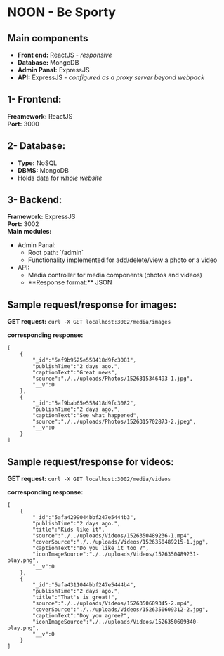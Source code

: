 # NOON - Be Sporty  

## Main components

- **Front end:** ReactJS - _responsive_
- **Database:** MongoDB
- **Admin Panal:** ExpressJS
- **API:** ExpressJS - _configured as a proxy server beyond webpack_

## 1- Frontend:
**Freamework:** ReactJS  
**Port:** 3000  

## 2- Database:  

- **Type:** NoSQL
- **DBMS:** MongoDB
- Holds data for _whole website_

## 3- Backend:  

**Framework:** ExpressJS  
**Port:** 3002  
**Main modules:**  
- Admin Panal:
    <ul>
        <li>Root path: `/admin`</li>
        <li>Functionality implemented for add/delete/view a photo or a video</li>
    </ul>
- API:
    <ul>
        <li>Media controller for media components (photos and videos)</li>
        <li>**Response format:** JSON</li>
    </ul>

## Sample request/response for images:

**GET request:** `curl -X GET localhost:3002/media/images`  

**corresponding response:**  

    [
        {
            "_id":"5af9b9525e558418d9fc3081",
            "publishTime":"2 days ago.",
            "captionText":"Great news",
            "source":"./../uploads/Photos/1526315346493-1.jpg",
            "__v":0
        },
        {
            "_id":"5af9bab65e558418d9fc3082",
            "publishTime":"2 days ago.",
            "captionText":"See what happened",
            "source":"./../uploads/Photos/1526315702873-2.jpeg",
            "__v":0
        }
    ]

## Sample request/response for videos:

**GET request:** `curl -X GET localhost:3002/media/videos`  

**corresponding response:**  

    [
        {
            "_id":"5afa4299044bbf247e5444b3",
            "publishTime":"2 days ago.",
            "title":"Kids like it",
            "source":"./../uploads/Videos/1526350489236-1.mp4",
            "coverSource":"./../uploads/Videos/1526350489215-1.jpg",
            "captionText":"Do you like it too ?",
            "iconImageSource":"./../uploads/Videos/1526350489231-play.png",
            "__v":0
        },
        {
            "_id":"5afa4311044bbf247e5444b4",
            "publishTime":"2 days ago.",
            "title":"That's is great!",
            "source":"./../uploads/Videos/1526350609345-2.mp4",
            "coverSource":"./../uploads/Videos/1526350609312-2.jpg",
            "captionText":"Doy you agree?",
            "iconImageSource":"./../uploads/Videos/1526350609340-play.png",
            "__v":0
        }
    ]